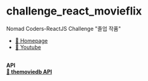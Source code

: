 # challenge_react_movieflix

Nomad Coders-ReactJS Challenge "졸업 작품"<br>
- <A href="https://nomadcoders.co/"> 🔗 Homepage </A><br>
- <A href="https://www.youtube.com/@nomadcoders"> 🔗 Youtube </A><br><br>

<b> API <b><br>
<A href="https://www.themoviedb.org/"> 🔗 themoviedb API </A>
